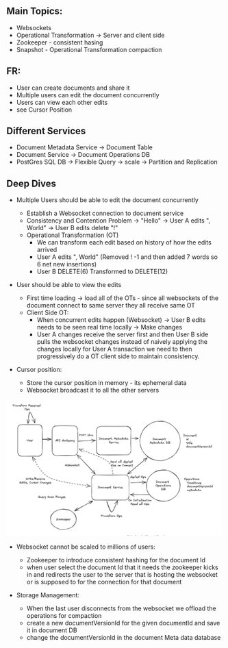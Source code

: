 ## Main Topics:

- Websockets
- Operational Transformation -> Server and client side
- Zookeeper - consistent hasing
- Snapshot - Operational Transformation compaction

## FR:

- User can create documents and share it
- Multiple users can edit the document concurrently
- Users can view each other edits
- see Cursor Position

## Different Services

- Document Metadata Service -> Document Table
- Document Service -> Document Operations DB
- PostGres SQL DB -> Flexible Query -> scale -> Partition and Replication

## Deep Dives

- Multiple Users should be able to edit the document concurrently

  - Establish a Websocket connection to document service
  - Consistency and Contention Problem
    -> "Hello" -> User A edits ", World"
    -> User B edits delete "!"
  - Operational Transformation (OT)
    - We can transform each edit based on history of how the edits arrived
    - User A edits ", World" (Removed ! -1 and then added 7 words so 6 net new insertions)
    - User B DELETE(6) Transformed to DELETE(12)

- User should be able to view the edits

  - First time loading -> load all of the OTs - since all websockets of the document connect to same server they all receive same OT
  - Client Side OT:
    - When concurrent edits happen (Websocket) -> User B edits needs to be seen real time locally -> Make changes
    - User A changes receive the server first and then User B side pulls the websocket changes instead of naively applying the changes locally for User A transaction we need to then progressively do a OT client side to maintain consistency.

- Cursor position:
  - Store the cursor position in memory - its ephemeral data
  - Websocket broadcast it to all the other servers

![alt text](./Images/GoogleDocs.png)

- Websocket cannot be scaled to millions of users:

  - Zookeeper to introduce consistent hashing for the document Id
  - when user select the document Id that it needs the zookeeper kicks in and redirects the user to the server that is hosting the websocket or is supposed to for the connection for that document

- Storage Management:
  - When the last user disconnects from the websocket we offload the operations for compaction
  - create a new documentVersionId for the given documentId and save it in document DB
  - change the documentVersionId in the document Meta data database

